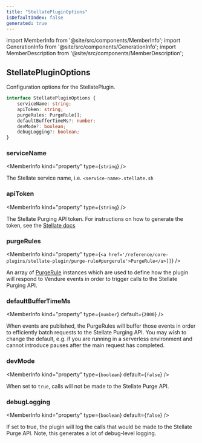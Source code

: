 ```yaml
---
title: "StellatePluginOptions"
isDefaultIndex: false
generated: true
---
```

<!-- This file was generated from the Vendure source. Do not modify. Instead, re-run the "docs:build" script -->
import MemberInfo from '@site/src/components/MemberInfo';
import GenerationInfo from '@site/src/components/GenerationInfo';
import MemberDescription from '@site/src/components/MemberDescription';


## StellatePluginOptions

<GenerationInfo sourceFile="packages/stellate-plugin/src/types.ts" sourceLine="9" packageName="@vendure/stellate-plugin" />

Configuration options for the StellatePlugin.

```ts title="Signature"
interface StellatePluginOptions {
    serviceName: string;
    apiToken: string;
    purgeRules: PurgeRule[];
    defaultBufferTimeMs?: number;
    devMode?: boolean;
    debugLogging?: boolean;
}
```

<div className="members-wrapper">

### serviceName

<MemberInfo kind="property" type={`string`}   />

The Stellate service name, i.e. `<service-name>.stellate.sh`
### apiToken

<MemberInfo kind="property" type={`string`}   />

The Stellate Purging API token. For instructions on how to generate the token,
see the [Stellate docs](https://docs.stellate.co/docs/purging-api#authentication)
### purgeRules

<MemberInfo kind="property" type={`<a href='/reference/core-plugins/stellate-plugin/purge-rule#purgerule'>PurgeRule</a>[]`}   />

An array of <a href='/reference/core-plugins/stellate-plugin/purge-rule#purgerule'>PurgeRule</a> instances which are used to define how the plugin will
respond to Vendure events in order to trigger calls to the Stellate Purging API.
### defaultBufferTimeMs

<MemberInfo kind="property" type={`number`} default={`2000`}   />

When events are published, the PurgeRules will buffer those events in order to efficiently
batch requests to the Stellate Purging API. You may wish to change the default, e.g. if you are
running in a serverless environment and cannot introduce pauses after the main request has completed.
### devMode

<MemberInfo kind="property" type={`boolean`} default={`false`}   />

When set to `true`, calls will not be made to the Stellate Purge API.
### debugLogging

<MemberInfo kind="property" type={`boolean`} default={`false`}   />

If set to true, the plugin will log the calls that would be made
to the Stellate Purge API. Note, this generates a
lot of debug-level logging.


</div>

